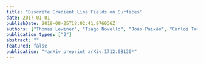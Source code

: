 ```yaml
---
title: "Discrete Gradient Line Fields on Surfaces"
date: 2017-01-01
publishDate: 2019-08-25T18:02:41.976036Z
authors: ["Thomas Lewiner", "Tiago Novello", "João Paixão", "Carlos Tomei"]
publication_types: ["2"]
abstract: ""
featured: false
publication: "*arXiv preprint arXiv:1712.08136*"
---
```


